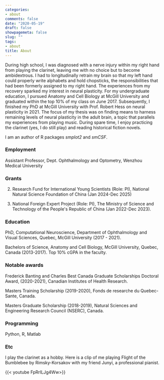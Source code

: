 ```yaml
---
categories:
- about
comments: false
date: "2020-05-19"
draft: false
showpagemeta: false
slug: ""
tags:
- about
title: About
---
```


During high school, I was diagnosed with a nerve injury within my right hand from playing the clarinet, leaving me with no choice but to become ambidextrous. I had to longitudinally retrain my brain so that my left hand could properly write alphabets and hold chopsticks, the responsibilities that had been formerly assigned to my right hand. The experiences from my recovery sparked my interest in neural plasticity. For my undergraduate education, I pursued Anatomy and Cell Biology at McGill University and graduated within the top 10% of my class on June 2017. Subsequently, I finished my PhD at McGill University with Prof. Robert Hess on neural plasticity in 2021. The focus of my thesis was on finding means to harness remaining levels of neural plasticity in the adult brain, a topic that parallels my experiences from playing music. During spare time, I enjoy practicing the clarinet (yes, I do still play) and reading historical fiction novels.

I am an author of R packages *smplot2* and *smCSF*. 

### Employment 
Assistant Professor, Dept. Ophthalmology and Optometry, Wenzhou Medical University


### Grants 

2. Research Fund for International Young Scientists (Role: PI), National
Natural Science Foundation of China (Jan 2024-Dec 2025)

1. National Foreign Expert Project (Role: PI), The Ministry of Science and
Technology of the People's Republic of China (Jan 2022-Dec 2023).

### Education

PhD, Computational Neuroscience, Department of Ophthalmology and Visual Sciences, Quebec, McGill University (2017 - 2021). 

Bachelors of Science, Anatomy and Cell Biology, McGill University, Quebec, Canada (2013-2017). Top 10% cGPA in the faculty. 

### Notable awards

Frederick Banting and Charles Best Canada Graduate Scholarships Doctoral Award,  (2020-2021), Canadian Institutes of Health Research.

Masters Training Scholarship (2019-2020), Fonds de researche du Quebec-Sante, Canada.

Masters Graduate Scholarship (2018-2019), Natural Sciences and Engineering Research Council (NSERC), Canada.

### Programming
Python, R, Matlab

### Etc

I play the clarinet as a hobby. Here is a clip of me playing Flight of the Bumblebee by Rimsky-Korsakov with my friend Junyi, a professional pianist. 

{{< youtube FpRrlLJg4Ww>}}
